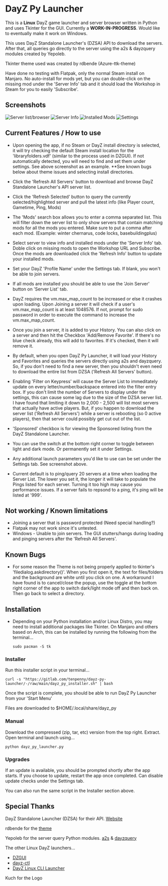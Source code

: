 # DayZ Py Launcher

This is a **Linux** DayZ game launcher and server browser written in Python and uses Tkinter for the GUI. Currently a **WORK-IN-PROGRESS**. Would like to eventually make it work on Windows.

This uses DayZ Standalone Launcher's (DZSA) API to download the servers. After that, all queries go directly to the server using the a2s & dayzquery modules created by Yepoleb.

Tkinter theme used was created by rdbende (Azure-ttk-theme)

Have done no testing with Flatpak, only the normal Steam install on Manjaro. No auto-install for mods yet, but you can double-click on the missing mod under the 'Server Info' tab and it should load the Workshop in Steam for you to easily 'Subscribe'.

## Screenshots
![Server list/browser](screenshots/server_list.png)
![Server Info](screenshots/server_info.png)
![Installed Mods](screenshots/installed_mods.png)
![Settings](screenshots/settings.png)

## Current Features / How to use

* Upon opening the app, if no Steam or DayZ install directory is selected, it will try checking the default Steam install location for the 'libraryfolders.vdf' (similar to the process used in DZGUI). If not automatically detected, you will need to find and set them under settings. See above screenshot as an example. **See known bugs below about theme issues and selecting install directories.

* Click the 'Refresh All Servers' button to download and browse DayZ Standalone Launcher's API server list.

* Click the 'Refresh Selected' button to query the currently selected/highlighted server and pull the latest info (like Player count, Gametime, Ping, Mods)

* The 'Mods' search box allows you to enter a comma separated list. This will filter down the server list to only show servers that contain matching mods for all the mods you entered. Make sure to put a comma after each mod. 
(Example: winter chernarus, code locks, basebuildingplus)

* Select server to view info and installed mods under the 'Server Info' tab. Doble click on missing mods to open the Workshop URL and Subscribe. Once the mods are downloaded click the 'Refresh Info' button to update your installed mods.

* Set your DayZ 'Profile Name' under the Settings tab. If blank, you won't be able to join servers. 

* If all mods are installed you should be able to use the 'Join Server' button on 'Server List' tab.

* DayZ requires the vm.max_map_count to be increased or else it crashes upon loading. Upon Joining a server it will check if a user's vm.max_map_count is at least 1048576. If not, prompt for sudo password in order to execute the command to increase the vm.max_map_count.

* Once you join a server, it is added to your History. You can also click on a server and then hit the Checkbox 'Add/Remove Favorite'. If there's no blue check already, this will add to favorites. If it's checked, then it will remove it.

* By default, when you open DayZ Py Launcher, it will load your History and Favorites and queries the servers directly using a2s and dayzquery. So, if you don't need to find a new server, then you shouldn't even need to download the entire list from DZSA ('Refresh All Servers' button).

* Enabling 'Filter on Keypress' will cause the Server List to immeditately update on every letter/number/backspace entered into the filter entry box. If you don't limit the number of Servers to display under the settings, this can cause some lag due to the size of the DZSA server list. I have found that limiting it down to 2,000 - 2,500 will list most servers that actually have active players. But, if you happen to download the server list ('Refresh All Servers') while a server is rebooting (so 0 active players), then that server could possibly get cut out of the list.

* 'Sponsored' checkbox is for viewing the Sponsored listing from the DayZ Standalone Launcher.

* You can use the switch at the bottom right corner to toggle between light and dark mode. Or permanently set it under Settings.

* Any additional launch parameters you'd like to use can be set under the Settings tab. See screenshot above.

* Current default is to ping/query 20 servers at a time when loading the Server List. The lower you set it, the longer it will take to populate the Pings listed for each server. Turning it too high may cause you performance issues. If a server fails to repsond to a ping, it's ping will be listed at '999'.

## Not working / Known limitations

* Joining a server that is password protected (Need special handling?)
* Flatpak may not work since it's untested.
* Windows - Unable to join servers. The GUI stutters/hangs during loading and pinging servers after the 'Refresh All Servers'.

## Known Bugs

* For some reason the Theme is not being properly applied to tkinter's 'filedialog.askdirectory()'. When you first open it, the text for files/folders and the background are white until you click on one. A workaround I have found is to cancel/close the popup, use the toggle at the bottom right corner of the app to switch dark/light mode off and then back on. Then go back to select a directory.

## Installation

* Depending on your Python installation and/or Linux Distro, you may need to install additional packages like Tkinter. On Manjaro and others based on Arch, this can be installed by running the following from the terminal...

    `sudo pacman -S tk`

### Installer

Run this installer script in your terminal...

`curl -s "https://gitlab.com/tenpenny/dayz-py-launcher/-/raw/main/dayz_py_installer.sh" | bash`

Once the script is complete, you should be able to run DayZ Py Launcher from your 'Start Menu'

Files are downloaded to $HOME/.local/share/dayz_py

### Manual

Download the compressed (zip, tar, etc) version from the top right. Extract. Open terminal and launch using...

`python dayz_py_launcher.py`

### Upgrades

If an update is available, you should be prompted shortly after the app starts. If you choose to update, restart the app once completed. Can disable update checks under the Settings tab.

You can also run the same script in the Installer section above.

## Special Thanks

DayZ Standalone Launcher (DZSA) for their API. [Website](https://dayzsalauncher.com/)

rdbende for the [theme](https://github.com/rdbende/Azure-ttk-theme/tree/gif-based/)

Yepoleb for the server query Python modules. [a2s](https://github.com/Yepoleb/python-a2s) & [dayzquery](https://github.com/Yepoleb/dayzquery)

The other Linux DayZ launchers...
* [DZGUI](https://github.com/aclist/dztui)
* [dayz-ctl](https://github.com/WoozyMasta/dayz-ctl)
* [DayZ Linux CLI Launcher](https://github.com/bastimeyer/dayz-linux-cli-launcher/)

Kuch for the Logo
